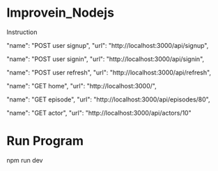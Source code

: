 # Improvein_Nodejs

Instruction

"name": "POST user signup",
"url": "http://localhost:3000/api/signup",

"name": "POST user signin",
"url": "http://localhost:3000/api/signin",
						
"name": "POST user refresh",
"url": "http://localhost:3000/api/refresh",

"name": "GET home",
"url": "http://localhost:3000/",
				
"name": "GET episode",
"url": "http://localhost:3000/api/episodes/80",

"name": "GET actor",
"url": "http://localhost:3000/api/actors/10"

# Run Program
npm run dev

